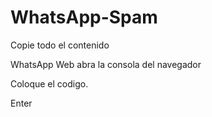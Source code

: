 # WhatsApp-Spam
Copie todo el contenido

WhatsApp Web abra la consola del navegador

Coloque el codigo.

Enter
